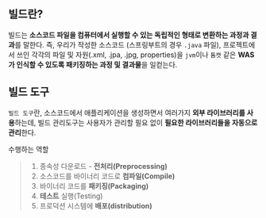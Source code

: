 
## 빌드란?
빌드는 **소스코드 파일을 컴퓨터에서 실행할 수 있는 독립적인 형태로 변환하는 과정과 결과**를 말한다. 즉, 우리가 작성한 소스코드 (스프링부트의 경우 `.java` 파일), 프로젝트에서 쓰인 각각의 파일 및 자원(.xml, .jpa, .jpg, properties)을 `jvm`이나 `톰캣` 같은 **WAS가 인식할 수 있도록 패키징하는 과정 및 결과물**을 일컫는다.

## 빌드 도구
`빌드 도구`란, 소스코드에서 애플리케이션을 생성하면서 여러가지 **외부 라이브러리를 사용**하는데, 빌드 관리도구는 사용자가 관리할 필요 없이 **필요한 라이브러리들을 자동으로 관리**한다.

수행하는 역할
> 1. 종속성 다운로드 - **전처리(Preprocessing)**
> 2. 소스코드를 바이너리 코드로 **컴파일(Compile)**
> 3. 바이너리 코드를 **패키징(Packaging)**
> 4. **테스트** 실행(Testing)
> 5. 프로덕션 시스템에 **배포(distribution)**

